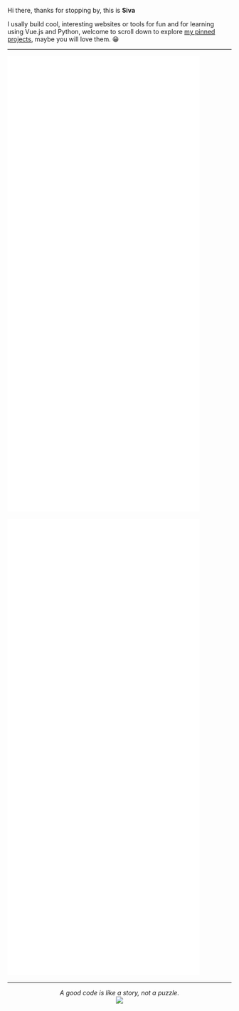 
Hi there, thanks for stopping by, this is **Siva**

I usally build cool, interesting websites or tools for fun and for learning using Vue.js and Python, welcome to scroll down to explore [my pinned projects](#user-10637299-pinned-items-reorder-form), maybe you will love them. 😁


---
<!-- If you're using "master" as default branch -->
![Metrics](https://github.com/byteshiva/byteshiva/blob/master/github-metrics.svg)
<!-- If you're using "main" as default branch -->
![Metrics](https://github.com/byteshiva/byteshiva/blob/main/github-metrics.svg)


---

<p align="center">
  <i>A good code is like a story, not a puzzle.</i><br/>
<img src="https://byteshiva-visitorbadge.glitch.me/badge?page_id=byteshiva.byteshiva"/>
</p>
